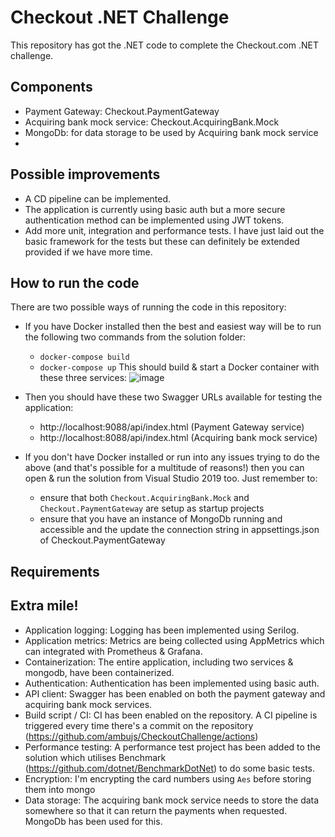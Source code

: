 # Checkout .NET Challenge
This repository has got the .NET code to complete the Checkout.com .NET challenge.

## Components
- Payment Gateway: Checkout.PaymentGateway
- Acquiring bank mock service: Checkout.AcquiringBank.Mock
- MongoDb: for data storage to be used by Acquiring bank mock service
- 
## Possible improvements
- A CD pipeline can be implemented.
- The application is currently using basic auth but a more secure authentication method can be implemented using JWT tokens.
- Add more unit, integration and performance tests. I have just laid out the basic framework for the tests but these can definitely be extended provided if we have more time.

## How to run the code
There are two possible ways of running the code in this repository:
- If you have Docker installed then the best and easiest way will be to run the following two commands from the solution folder:
  -   `docker-compose build`
  -   `docker-compose up`
  This should build & start a Docker container with these three services:
![image](https://user-images.githubusercontent.com/1502181/119105789-99a8fb00-ba15-11eb-96b0-207a1221c442.png)

- Then you should have these two Swagger URLs available for testing the application:
  - http://localhost:9088/api/index.html (Payment Gateway service)
  - http://localhost:8088/api/index.html (Acquiring bank mock service)

- If you don't have Docker installed or run into any issues trying to do the above (and that's possible for a multitude of reasons!) then you can open & run the solution from Visual Studio 2019 too. Just remember to:
  - ensure that both `Checkout.AcquiringBank.Mock` and `Checkout.PaymentGateway` are setup as startup projects
  - ensure that you have an instance of MongoDb running and accessible and the update the connection string in appsettings.json of Checkout.PaymentGateway

## Requirements


## Extra mile!
- Application logging: Logging has been implemented using Serilog.
- Application metrics: Metrics are being collected using AppMetrics which can integrated with Prometheus & Grafana.
- Containerization: The entire application, including two services & mongodb, have been containerized.
- Authentication: Authentication has been implemented using basic auth.
- API client: Swagger has been enabled on both the payment gateway and acquiring bank mock services.
- Build script / CI: CI has been enabled on the repository. A CI pipeline is triggered every time there's a commit on the repository (https://github.com/ambujs/CheckoutChallenge/actions)
- Performance testing: A performance test project has been added to the solution which utilises Benchmark (https://github.com/dotnet/BenchmarkDotNet) to do some basic tests.
- Encryption: I'm encrypting the card numbers using `Aes` before storing them into mongo
- Data storage: The acquiring bank mock service needs to store the data somewhere so that it can return the payments when requested. MongoDb has been used for this.

